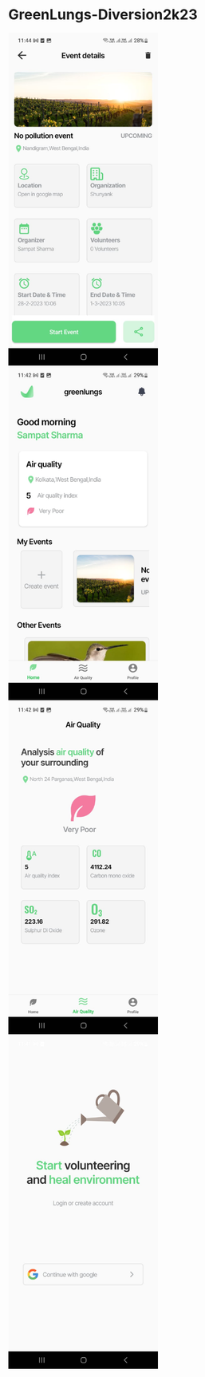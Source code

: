 # GreenLungs-Diversion2k23
<img src="https://github.com/sampatsharma143/GreenLungs-Diversion2k23/blob/6ce006fd0681cc823c997e5c62619467544cab1e/WhatsApp%20Image%202023-02-26%20at%2011.44.32%20AM.jpeg"  width="300" height="auto"> &nbsp;
<img src="https://github.com/sampatsharma143/GreenLungs-Diversion2k23/blob/6ce006fd0681cc823c997e5c62619467544cab1e/WhatsApp%20Image%202023-02-26%20at%2011.43.11%20AM.jpeg"  width="300" height="auto">&nbsp;
<img src="https://github.com/sampatsharma143/GreenLungs-Diversion2k23/blob/6ce006fd0681cc823c997e5c62619467544cab1e/WhatsApp%20Image%202023-02-26%20at%2011.43.10%20AM.jpeg"  width="300" height="auto"> &nbsp;
<img src="https://github.com/sampatsharma143/GreenLungs-Diversion2k23/blob/6ce006fd0681cc823c997e5c62619467544cab1e/WhatsApp%20Image%202023-02-26%20at%2011.41.36%20AM.jpeg"  width="300" height="auto"> &nbsp;
